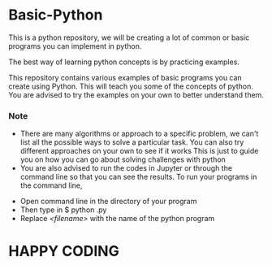 # Basic-Python
This is a python repository, we will be creating a lot of common or basic programs you can implement in python.

The best way of learning python concepts is by practicing examples.

This repository contains various examples of basic programs you can create using Python.
This will teach you some of the concepts of python.
You are advised to try the examples on your own to better understand them.
### Note
- There are many algorithms or approach to a specific problem, we can't list all the possible ways to solve a particular task. You can also try different approaches on your own to see if it works
This is just to guide you on how you can go about solving challenges with python
- You are also advised to run the codes in Jupyter or through the command line so that you can see the results.
To run your programs in the command line,
 * Open command line in the directory of your program
 * Then type in
          $ python <filename>.py
 * Replace *\<filename\>* with the name of the python program
# HAPPY CODING

